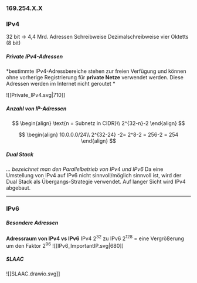 ### 169.254.X.X
### IPv4
32 bit -> 4,4 Mrd. Adressen
Schreibweise Dezimalschreibweise vier Oktetts (8 bit)


##### Private IPv4-Adressen
*bestimmte IPv4-Adressbereiche stehen zur freien Verfügung und können ohne vorherige Registrierung für **private Netze** verwendet werden.
Diese Adressen werden im Internet nicht geroutet *

![[Private_IPv4.svg|710]]

##### Anzahl von IP-Adressen 
$$
\begin{align} 
\text{n = Subnetz in CIDR}\\
2^{32-n}-2
\end{align}
$$

$$
\begin{align} 
10.0.0.0/24\\
2^{32-24} -2= 2^8-2 = 256-2 = 254
\end{align} 
$$
##### Dual Stack
*... bezeichnet man den Parallelbetrieb von IPv4 und IPv6*
Da eine Umstellung von IPv4 auf IPv6 nicht sinnvoll/möglich sinnvoll ist, wird der Dual Stack als Übergangs-Strategie verwendet. Auf langer Sicht wird IPv4 abgebaut.


---
### IPv6
##### Besondere Adressen
**Adressraum von IPv4 vs IPv6**
IPv4 2<sup>32</sup> zu IPv6 2<sup>128</sup> = eine Vergrößerung um den Faktor 2<sup>96</sup>
![[IPv6_ImportantIP.svg|680]]

##### SLAAC
![[SLAAC.drawio.svg]]